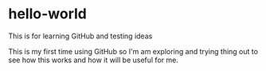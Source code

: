 # hello-world
This is for learning GitHub and testing ideas

This is my first time using GitHub so I'm am exploring and trying thing out to see how this works and how it will be useful for me.

